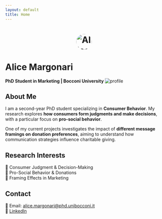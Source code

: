 ```yaml
---
layout: default
title: Home
---
```


# <img src="profile.jpg" alt="Alice Margonari" style="border-radius: 50%; width: 50px; height: 50px; display: block; margin: auto;">

# Alice Margonari  
**PhD Student in Marketing | Bocconi University**
![profile](https://github.com/user-attachments/assets/7872cefe-e5ab-4a2c-a4c6-237d963ab0a4)
## About Me  
I am a second-year PhD
 student specializing in **Consumer Behavior**. My research explores **how consumers form judgments and make decisions**, with a particular focus on **pro-social behavior**.  

One of my current projects investigates the impact of **different message framings on donation preferences**, aiming to understand how communication strategies influence charitable giving.

## Research Interests  
🔹 Consumer Judgment & Decision-Making  
🔹 Pro-Social Behavior & Donations  
🔹 Framing Effects in Marketing  

## Contact  
📧 Email: [alice.margonari@phd.unibocconi.it](mailto:alice.margonari@phd.unibocconi.it)  
🔗 [LinkedIn](https://www.linkedin.com/in/alice-margonari/)  


